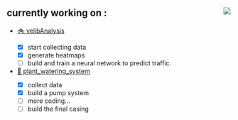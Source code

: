 ## currently working on :  <img align="right" src="https://github-readme-stats.vercel.app/api/top-langs/?username=felop&layout=compact&theme=github_dark&exclude_repo=clock-on-the-block&langs_count=6"/>

- <a href="https://github.com/felop/velibAnalysis">🚲 velibAnalysis<a/>
  - [X] start collecting data 
  - [X] generate heatmaps
  - [ ] build and train a neural network to predict traffic.
  
- <a href="https://github.com/felop/plant_watering_system">🌱 plant_watering_system<a/> 
  - [X] collect data
  - [X] build a pump system
  - [ ] more coding...
  - [ ] build the final casing

